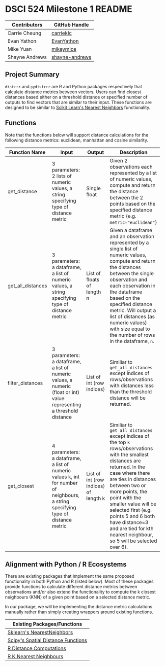 # DSCI 524 Milestone 1 README

|Contributors|GitHub Handle|
|------------|-------------|
|Carrie Cheung| [carrieklc](https://github.com/carrieklc)|
|Evan Yathon|[EvanYathon](https://github.com/EvanYathon)|
|Mike Yuan|[mikeymice](https://github.com/mikeymice)|
|Shayne Andrews|[shayne-andrews](https://github.com/shayne-andrews)|


## Project Summary
`distrrr` and `pydistrrr` are R and Python packages respectively that calculate distance metrics between vectors.  Users can find closest distances based either on a threshold distance or specified number of outputs to find vectors that are similar to their input.  These functions are designed to be similar to [Scikit Learn's Nearest Neighbors](https://scikit-learn.org/stable/modules/generated/sklearn.neighbors.NearestNeighbors.html#sklearn.neighbors.NearestNeighbors.kneighbors) functionality.

## Functions
Note that the functions below will support distance calculations for the following distance metrics: euclidean, manhattan and cosine similarity.

| Function Name | Input | Output | Description |
|-------------|-----|------|-----------|
|get_distance|3 parameters:  2 lists of numeric values, a string specifying type of distance metric | Single float| Given 2 observations each represented by a list of numeric values, compute and return the distance between the 2 points based on the specified distance metric (e.g. `metric="euclidean"`)|
|get_all_distances |3 parameters:  a dataframe, a list of numeric values, a string specifying type of distance metric  | List of floats of length n| Given a dataframe and an observation represented by a single list of numeric values, compute and return the distances between the single observation and each observation in the dataframe based on the specified distance metric. Will output a list of distances (as numeric values) with size equal to the number of rows in the dataframe, `n`.|
|filter_distances| 3 parameters: a dataframe, a list of numeric values, a numeric (float or int) value representing a threshold distance |List of int (row indices)| Similiar to `get_all_distances` except indices of rows/observations with distances less than the threshold distance will be returned.|
|get_closest|4 parameters: a dataframe, a list of numeric values k, int for number of neighbours, a string specifying type of distance metric  |List of int (row indices) of length k| Similiar to `get_all_distances` except indices of the top `k` rows/observations with the smallest distances are returned. In the case where there are ties in distances between two or more points, the point with the smaller value will be selected first (e.g. points 5 and 6 both have distance=3 and are tied for kth nearest neighbour, so 5 will be selected over 6).|


## Alignment with Python / R Ecosystems

There are existing packages that implement the same proposed functionality in both Python and R (listed below). Most of these packages provide functions to calculate different distance metrics between observations and/or also extend the functionality to compute the k closest neighbours (KNN) of a given point based on a selected distance metric.

In our package, we will be implementing the distance metric calculations manually rather than simply creating wrappers around existing functions.


|Existing Packages/Functions|
|---------------------------|
| [Sklearn's NearestNeighbors](https://scikit-learn.org/stable/modules/generated/sklearn.neighbors.NearestNeighbors.html#sklearn.neighbors.NearestNeighbors.kneighbors) |
| [Scipy's Spatial Distance Functions](https://docs.scipy.org/doc/scipy/reference/spatial.distance.html) |
| [R Distance Computations](https://stat.ethz.ch/R-manual/R-devel/library/stats/html/dist.html) |
| [R K Nearest Neighbours](https://cran.r-project.org/web/packages/FNN/index.html) |
